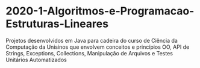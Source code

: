 # 2020-1-Algoritmos-e-Programacao-Estruturas-Lineares

Projetos desenvolvidos em Java para cadeira do curso de Ciência da Computação da Unisinos que envolvem conceitos e princípios OO, API de Strings, Exceptions, Collections, Manipulação de Arquivos e Testes Unitários Automatizados
